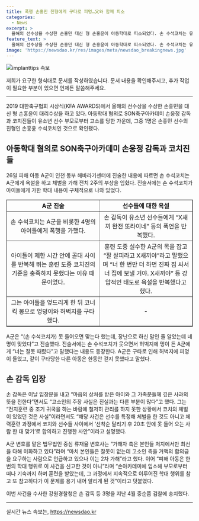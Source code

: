 ```yaml
---
title: 폭행 손흥민 친형에게 구타로 피멍…父와 함께 피소
categories:
  - News
excerpt: >
  올해의 선수상을 수상한 손흥민 대신 형 손흥윤이 아동학대로 피소되었다. 손 수석코치는 유소년 축구 선수들에게 가해진 학대로부터 여론의 비난을 받았다. 아동의 진술서에 따르면 손 수석코치는 훈련 도중 아이들에 대해 강압적이고 폭력적으로 행동했으며, 학대로 인해 아이들이 부상을 입었다. 손 감독은 입장문을 통해 사과했지만, 고소 측의 주장을 부인하고 있다. 이에 대한 법적인 조치가 이뤄지고 있으며, 사람들은 손흥민과의 형제 관계로 인해 특히 더 이에 대해 관심을 가질 것으로 예상된다.
feature_text: >
  올해의 선수상을 수상한 손흥민 대신 형 손흥윤이 아동학대로 피소되었다. 손 수석코치는 유소년 축구 선수들에게 가해진 학대로부터 여론의 비난을 받았다. 아동의 진술서에 따르면 손 수석코치는 훈련 도중 아이들에 대해 강압적이고 폭력적으로 행동했으며, 학대로 인해 아이들이 부상을 입었다. 손 감독은 입장문을 통해 사과했지만, 고소 측의 주장을 부인하고 있다. 이에 대한 법적인 조치가 이뤄지고 있으며, 사람들은 손흥민과의 형제 관계로 인해 특히 더 이에 대해 관심을 가질 것으로 예상된다.
image: 'https://newsdao.kr/res/images/meta/newsdao_breakingnews.jpg'
---
```


<p><img src="https://newsdao.kr/res/images/meta/newsdao_breakingnews.jpg" alt="implanttips 속보" /></p>

<p>저희가 요구한 형식대로 문서를 작성하였습니다. 문서 내용을 확인해주시고, 추가 작업이 필요한 부분이 있으면 언제든 말씀해주세요. </p>

<hr />

<p data-ke-size="size16">2019 대한축구협회 시상식(KFA AWARDS)에서 올해의 선수상을 수상한 손흥민을 대신 형 손흥윤이 대리수상을 하고 있다. 아동학대 혐의로 SON축구아카데미 손웅정 감독과 코치진들이 유소년 선수 부모로부터 고소를 당한 가운데, 그중 1명은 손흥민 선수의 친형인 손흥윤 수석코치인 것으로 확인됐다.</p>

<h2 data-ke-size="size26">아동학대 혐의로 SON축구아카데미 손웅정 감독과 코치진들</h2>

<p data-ke-size="size16">26일 피해 아동 A군이 인천 동부 해바라기센터에 진술한 내용에 따르면 손 수석코치는 A군에게 욕설을 하고 체벌을 가해 전치 2주의 부상을 입혔다. 진술서에는 손 수석코치가 아이들에게 가한 학대 내용이 구체적으로 나와 있었다.</p>

<table style="width: 100%;" border="1">
<tbody>
<tr>
<td style="text-align: center; width: 50%; height: 17px;"><b>A군 진술</b></td>
<td style="text-align: center; width: 50%; height: 17px;"><b>선수들에 대한 욕설</b></td>
</tr>
<tr>
<td style="text-align: center; height: 17px;">손 수석코치는 A군을 비롯한 4명의 아이들에게 폭행을 가했다.</td>
<td style="text-align: center; height: 17px;">손 감독이 유소년 선수들에게 “X새끼 완전 또라이네” 등의 폭언을 반복했다.</td>
</tr>
<tr>
<td style="text-align: center; height: 17px;">아이들이 제한 시간 안에 골대 사이를 반복해 뛰는 훈련 도중 코치진의 기준을 충족하지 못했다는 이유 때문이었다.</td>
<td style="text-align: center; height: 17px;">훈련 도중 실수한 A군의 목을 잡고 “잘 살피라고 X새끼야”라고 말했으며 “너 한 번만 더 하면 진짜 짐 싸서 너 집에 보낼 거야. X새끼야” 등 강압적인 태도로 욕설을 반복했다고 했다.</td>
</tr>
<tr>
<td style="text-align: center; height: 17px;">그는 아이들을 엎드리게 한 뒤 코너킥 봉으로 엉덩이와 허벅지를 구타했다.</td>
<td style="text-align: center; height: 17px;">-</td>
</tr>
</tbody>
</table>

<p data-ke-size="size16">A군은 “(손 수석코치가) 못 들어오면 맞는다 했는데, 장난으로 하신 말인 줄 알았는데 네 명이 맞았다”고 진술했다. 진술서에는 손 수석코치가 웃으면서 허벅지에 멍이 든 A군에게 “너는 잘못 때렸다”고 말했다는 내용도 등장한다. A군은 구타로 인해 허벅지에 피멍이 들었고, 같이 구타당한 다른 아동은 한동안 걷지 못했다고 말했다.</p>

<h2 data-ke-size="size26">손 감독 입장</h2>

<p data-ke-size="size16">손 감독은 이날 입장문을 내고 “마음의 상처를 받은 아이와 그 가족분들께 깊은 사과의 뜻을 전한다”면서도 “고소인의 주장 사실은 진실과는 다른 부분이 많다”고 했다. 그는 “전지훈련 중 조기 귀국을 하는 바람에 철저히 관리를 하지 못한 상황에서 코치의 체벌이 있었던 것은 사실”이라면서도 “해당 사건은 선수를 특정해 체벌을 한 것도 아니고 체력훈련 과정에서 코치와 선수들 사이에서 ‘선착순 달리기 후 20초 안에 못 들어 오는 사람 한 대 맞기’로 합의하고 진행한 사안”이라고 설명했다.</p>

<p data-ke-size="size16">A군 변호를 맡은 법무법인 중심 류재율 변호사는 “가해자 측은 본인들 처지에서만 최선을 다해 미화하고 있다”라며 “마치 본인들은 잘못이 없는데 고소인 측을 거액의 합의금을 요구하는 사람으로 언급하고 있으나 이는 2차 가해”라고 했다. 이어 “피해 아동은 한 번의 학대 행위로 이 사건을 신고한 것이 아니”라며 “손아카데미에 입소해 부모로부터 떠나 기숙까지 하며 훈련을 받았는데, 그 과정에서 지속적으로 이루어진 학대 행위를 참고 또 참고하다가 이 문제를 용기 내어 알리게 된 것”이라고 덧붙였다.</p>

<p data-ke-size="size16">이번 사건을 수사한 강원경찰청은 손 감독 등 3명을 지난 4월 중순쯤 검찰에 송치했다.</p>

<hr />
실시간 뉴스 속보는, <a href="https://newsdao.kr" rel="dofollow">https://newsdao.kr</a>


